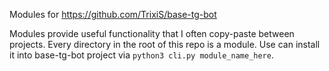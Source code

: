 Modules for https://github.com/TrixiS/base-tg-bot

Modules provide useful functionality that I often copy-paste between projects. Every directory in the root of this repo is a module. Use can install it into base-tg-bot project via `python3 cli.py module_name_here`.
